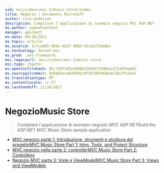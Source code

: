 ```yaml
---
uid: mvc/videos/mvc-2/music-store/index
title: Negozio | Documenti Microsoft
author: rick-anderson
description: Compilare l'applicazione di esempio negozio MVC ASP.NET
ms.author: aspnetcontent
manager: wpickett
ms.date: 09/28/2011
ms.topic: article
ms.assetid: 3c7ca405-564a-4b27-9085-d3c2ef236dbe
ms.technology: dotnet-mvc
ms.prod: .net-framework
msc.legacyurl: /mvc/videos/mvc-2/music-store
msc.type: chapter
ms.openlocfilehash: 95c720f3d3a2066b23d3d173d86acd7120fbad47
ms.sourcegitcommit: 9a9483aceb34591c97451997036a9120c3fe2baf
ms.translationtype: MT
ms.contentlocale: it-IT
ms.lasthandoff: 11/10/2017
---
```

<a name="music-store"></a><span data-ttu-id="af93f-103">Negozio</span><span class="sxs-lookup"><span data-stu-id="af93f-103">Music Store</span></span>
====================
> <span data-ttu-id="af93f-104">Compilare l'applicazione di esempio negozio MVC ASP.NET</span><span class="sxs-lookup"><span data-stu-id="af93f-104">Build the ASP.NET MVC Music Store sample application</span></span>


- [<span data-ttu-id="af93f-105">MVC negozio parte 1: Introduzione, strumenti e struttura del progetto</span><span class="sxs-lookup"><span data-stu-id="af93f-105">MVC Music Store Part 1: Intro, Tools, and Project Structure</span></span>](mvc-music-store-part-1-intro-tools-and-project-structure.md)
- [<span data-ttu-id="af93f-106">MVC negozio nella parte 2: controller</span><span class="sxs-lookup"><span data-stu-id="af93f-106">MVC Music Store Part 2: Controllers</span></span>](mvc-music-store-part-2-controllers.md)
- [<span data-ttu-id="af93f-107">Negozio MVC parte 3: Viste e ViewModel</span><span class="sxs-lookup"><span data-stu-id="af93f-107">MVC Music Store Part 3: Views and ViewModels</span></span>](mvc-music-store-part-3-views-and-viewmodels.md)
